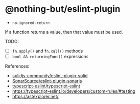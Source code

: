 # @nothing-but/eslint-plugin

-   `no-ignored-return`

If a function returns a value, then that value must be used.

TODO:

-   [ ] `fn.apply()` and `fn.call()` methods
-   [ ] `bool && returningFunc()` expressions

References:

-   [solidjs-community/eslint-plugin-solid](https://github.com/solidjs-community/eslint-plugin-solid)
-   [SonarSource/eslint-plugin-sonarjs](https://github.com/SonarSource/eslint-plugin-sonarjs/blob/master/package.json)
-   [typescript-eslint/typescript-eslint](https://github.com/typescript-eslint/typescript-eslint/blob/main/packages/eslint-plugin/src/index.ts)
-   https://typescript-eslint.io/developers/custom-rules/#testing
-   https://astexplorer.net/

